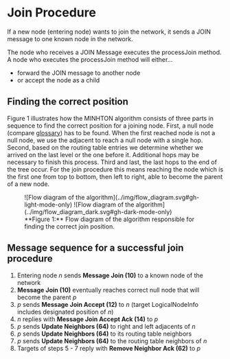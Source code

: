 # Join Procedure

If a new node (entering node) wants to join the network, it sends a JOIN message to one known node in the network.

The node who receives a JOIN Message executes the processJoin method. A node who executes the processJoin method will either...

* forward the JOIN message to another node
* or accept the node as a child

## Finding the correct position

Figure 1 illustrates how the MINHTON algorithm consists of three parts in sequence to find the correct position for a joining node.
First, a null node (compare [glossary](../other/glossary.md)) has to be found.
When the first reached node is not a null node, we use the adjacent to reach a null node with a single hop.
Second, based on the routing table entries we determine whether we arrived on the last level or the one before it.
Additional hops may be necessary to finish this process.
Third and last, the last hops to the end of the tree occur.
For the join procedure this means reaching the node which is the first one from top to bottom, then left to right, able to become the parent of a new node.

<figure markdown>
  <a id="fig_flow_diagram_join"></a>
  ![Flow diagram of the algorithm](../img/flow_diagram.svg#gh-light-mode-only)
  ![Flow diagram of the algorithm](../img/flow_diagram_dark.svg#gh-dark-mode-only)
  <figcaption markdown>**Figure 1:** Flow diagram of the algorithm responsible for finding the correct join position.</figcaption>
</figure>

## Message sequence for a successful join procedure

1. Entering node *n* sends **Message Join (10)** to a known node of the network
2. **Message Join (10)** eventually reaches correct null node that will become the parent *p*
3. *p* sends **Message Join Accept (12)** to *n* (target LogicalNodeInfo includes designated position of *n*)
4. *n* replies with **Message Join Accept Ack (14)** to *p*
5. *p* sends **Update Neighbors (64)** to right and left adjacents of *n*
6. *p* sends **Update Neighbors (64)** to its routing table neighbors
7. *p* sends **Update Neighbors (64)** to the routing table neighbors of *n*
8. Targets of steps 5 - 7 reply with **Remove Neighbor Ack (62)** to *p*
